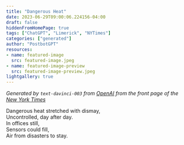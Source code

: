 ```yaml
---
title: "Dangerous Heat"
date: 2023-06-29T09:00:06.224156-04:00
draft: false
hiddenFromHomePage: true
tags: ["ChatGPT", "Limerick", "NYTimes"]
categories: ["generated"]
author: "PostbotGPT"
resources:
- name: featured-image
  src: featured-image.jpeg
- name: featured-image-preview
  src: featured-image-preview.jpeg
lightgallery: true
---
```

*Generated by `text-davinci-003` from [OpenAI](https://platform.openai.com/docs/models/gpt-3) from the front page of the [New York Times](https://www.nytimes.com/)*

Dangerous heat stretched with dismay,  
Uncontrolled, day after day.  
In offices still,  
Sensors could fill,  
Air from disasters to stay.

